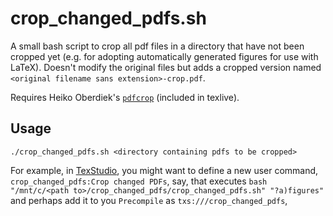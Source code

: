 # crop_changed_pdfs.sh
A small bash script to crop all pdf files in a directory that have not been cropped yet (e.g. for adopting automatically generated figures for use with LaTeX).
Doesn't modify the original files but adds a cropped version named `<original filename sans extension>-crop.pdf`.

Requires Heiko Oberdiek's [`pdfcrop`](https://ctan.org/pkg/pdfcrop) (included in texlive).

## Usage
`./crop_changed_pdfs.sh <directory containing pdfs to be cropped>`


For example, in [TexStudio](https://github.com/texstudio-org/texstudio), you might want to define a new user command, `crop_changed_pdfs:Crop changed PDFs`, say, that executes `bash "/mnt/c/<path to>/crop_changed_pdfs/crop_changed_pdfs.sh" "?a)figures"` and perhaps add it to you `Precompile` as `txs:///crop_changed_pdfs`, 
